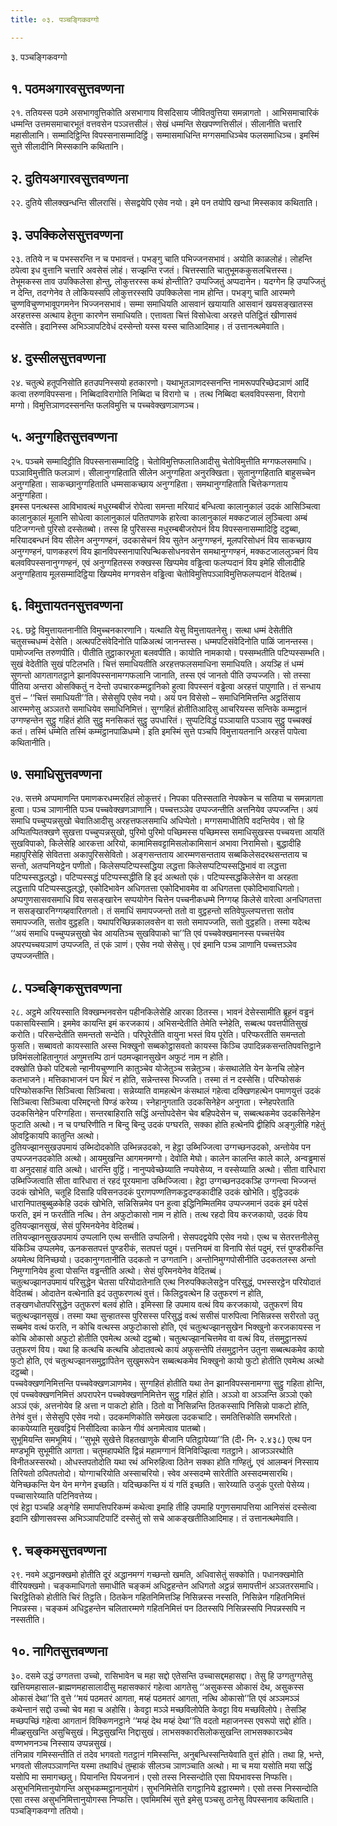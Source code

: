 ```yaml
---
title: ०३. पञ्चङ्गिकवग्गो

---
```

३. पञ्चङ्गिकवग्गो  


## १. पठमअगारवसुत्तवण्णना

२१. ततियस्स पठमे असभागवुत्तिकोति असभागाय विसदिसाय जीवितवुत्तिया समन्नागतो । आभिसमाचारिकं धम्मन्ति उत्तमसमाचारभूतं वत्तवसेन पञ्ञत्तसीलं। सेखं धम्मन्ति सेखपण्णत्तिसीलं। सीलानीति चत्तारि महासीलानि। सम्मादिट्ठिन्ति विपस्सनासम्मादिट्ठिं। सम्मासमाधिन्ति मग्गसमाधिञ्चेव फलसमाधिञ्च। इमस्मिं सुत्ते सीलादीनि मिस्सकानि कथितानि।  


## २. दुतियअगारवसुत्तवण्णना

२२. दुतिये सीलक्खन्धन्ति सीलरासिं। सेसद्वयेपि एसेव नयो। इमे पन तयोपि खन्धा मिस्सकाव कथिताति।  


## ३. उपक्किलेससुत्तवण्णना

२३. ततिये न च पभस्सरन्ति न च पभावन्तं। पभङ्गु चाति पभिज्जनसभावं। अयोति काळलोहं। लोहन्ति ठपेत्वा इध वुत्तानि चत्तारि अवसेसं लोहं। सज्झन्ति रजतं। चित्तस्साति चातुभूमककुसलचित्तस्स। तेभूमकस्स ताव उपक्किलेसा होन्तु, लोकुत्तरस्स कथं होन्तीति? उप्पज्जितुं अप्पदानेन। यदग्गेन हि उप्पज्जितुं न देन्ति, तदग्गेनेव ते लोकियस्सपि लोकुत्तरस्सपि उपक्किलेसा नाम होन्ति। पभङ्गु चाति आरम्मणे चुण्णविचुण्णभावूपगमनेन भिज्जनसभावं। सम्मा समाधियति आसवानं खयायाति आसवानं खयसङ्खातस्स अरहत्तस्स अत्थाय हेतुना कारणेन समाधियति। एत्तावता चित्तं विसोधेत्वा अरहत्ते पतिट्ठितं खीणासवं दस्सेति। इदानिस्स अभिञ्ञापटिवेधं दस्सेन्तो यस्स यस्स चातिआदिमाह। तं उत्तानत्थमेवाति।  


## ४. दुस्सीलसुत्तवण्णना

२४. चतुत्थे हतूपनिसोति हतउपनिस्सयो हतकारणो। यथाभूतञाणदस्सनन्ति नामरूपपरिच्छेदञाणं आदिं कत्वा तरुणविपस्सना। निब्बिदाविरागोति निब्बिदा च विरागो च । तत्थ निब्बिदा बलवविपस्सना, विरागो मग्गो। विमुत्तिञाणदस्सनन्ति फलविमुत्ति च पच्चवेक्खणञाणञ्च।  


## ५. अनुग्गहितसुत्तवण्णना

२५. पञ्चमे सम्मादिट्ठीति विपस्सनासम्मादिट्ठि। चेतोविमुत्तिफलातिआदीसु चेतोविमुत्तीति मग्गफलसमाधि। पञ्ञाविमुत्तीति फलञाणं। सीलानुग्गहिताति सीलेन अनुग्गहिता अनुरक्खिता। सुतानुग्गहिताति बाहुसच्चेन अनुग्गहिता। साकच्छानुग्गहिताति धम्मसाकच्छाय अनुग्गहिता। समथानुग्गहिताति चित्तेकग्गताय अनुग्गहिता।  
इमस्स पनत्थस्स आविभावत्थं मधुरम्बबीजं रोपेत्वा समन्ता मरियादं बन्धित्वा कालानुकालं उदकं आसिञ्चित्वा कालानुकालं मूलानि सोधेत्वा कालानुकालं पतितपाणके हारेत्वा कालानुकालं मक्कटजालं लुञ्चित्वा अम्बं पटिजग्गन्तो पुरिसो दस्सेतब्बो। तस्स हि पुरिसस्स मधुरम्बबीजरोपनं विय विपस्सनासम्मादिट्ठि दट्ठब्बा, मरियादबन्धनं विय सीलेन अनुग्गण्हनं, उदकासेचनं विय सुतेन अनुग्गण्हनं, मूलपरिसोधनं विय साकच्छाय अनुग्गण्हनं, पाणकहरणं विय झानविपस्सनापारिपन्थिकसोधनवसेन समथानुग्गण्हनं, मक्कटजाललुञ्चनं विय बलवविपस्सनानुग्गण्हनं, एवं अनुग्गहितस्स रुक्खस्स खिप्पमेव वड्ढित्वा फलप्पदानं विय इमेहि सीलादीहि अनुग्गहिताय मूलसम्मादिट्ठिया खिप्पमेव मग्गवसेन वड्ढित्वा चेतोविमुत्तिपञ्ञाविमुत्तिफलप्पदानं वेदितब्बं।  


## ६. विमुत्तायतनसुत्तवण्णना

२६. छट्ठे विमुत्तायतनानीति विमुच्चनकारणानि। यत्थाति येसु विमुत्तायतनेसु। सत्था धम्मं देसेतीति चतुसच्चधम्मं देसेति। अत्थपटिसंवेदिनोति पाळिअत्थं जानन्तस्स। धम्मपटिसंवेदिनोति पाळिं जानन्तस्स। पामोज्जन्ति तरुणपीति। पीतीति तुट्ठाकारभूता बलवपीति। कायोति नामकायो। पस्सम्भतीति पटिप्पस्सम्भति। सुखं वेदेतीति सुखं पटिलभति। चित्तं समाधियतीति अरहत्तफलसमाधिना समाधियति। अयञ्हि तं धम्मं सुणन्तो आगतागतट्ठाने झानविपस्सनामग्गफलानि जानाति, तस्स एवं जानतो पीति उप्पज्जति। सो तस्सा पीतिया अन्तरा ओसक्कितुं न देन्तो उपचारकम्मट्ठानिको हुत्वा विपस्सनं वड्ढेत्वा अरहत्तं पापुणाति। तं सन्धाय वुत्तं – ‘‘चित्तं समाधियती’’ति। सेसेसुपि एसेव नयो। अयं पन विसेसो – समाधिनिमित्तन्ति अट्ठतिंसाय आरम्मणेसु अञ्ञतरो समाधियेव समाधिनिमित्तं। सुग्गहितं होतीतिआदिसु आचरियस्स सन्तिके कम्मट्ठानं उग्गण्हन्तेन सुट्ठु गहितं होति सुट्ठु मनसिकतं सुट्ठु उपधारितं। सुप्पटिविद्धं पञ्ञायाति पञ्ञाय सुट्ठु पच्चक्खं कतं। तस्मिं धम्मेति तस्मिं कम्मट्ठानपाळिधम्मे। इति इमस्मिं सुत्ते पञ्चपि विमुत्तायतनानि अरहत्तं पापेत्वा कथितानीति।  


## ७. समाधिसुत्तवण्णना

२७. सत्तमे अप्पमाणन्ति पमाणकरधम्मरहितं लोकुत्तरं। निपका पतिस्सताति नेपक्केन च सतिया च समन्नागता हुत्वा। पञ्च ञाणानीति पञ्च पच्चवेक्खणञाणानि। पच्चत्तञ्ञेव उप्पज्जन्तीति अत्तनियेव उप्पज्जन्ति। अयं समाधि पच्चुप्पन्नसुखो चेवातिआदीसु अरहत्तफलसमाधि अधिप्पेतो। मग्गसमाधीतिपि वदन्तियेव। सो हि अप्पितप्पितक्खणे सुखत्ता पच्चुप्पन्नसुखो, पुरिमो पुरिमो पच्छिमस्स पच्छिमस्स समाधिसुखस्स पच्चयत्ता आयतिं सुखविपाको, किलेसेहि आरकत्ता अरियो, कामामिसवट्टामिसलोकामिसानं अभावा निरामिसो। बुद्धादीहि महापुरिसेहि सेवितत्ता अकापुरिससेवितो। अङ्गसन्तताय आरम्मणसन्तताय सब्बकिलेसदरथसन्तताय च सन्तो, अतप्पनियट्ठेन पणीतो। किलेसप्पटिप्पस्सद्धिया लद्धत्ता किलेसप्पटिप्पस्सद्धिभावं वा लद्धत्ता पटिप्पस्सद्धलद्धो। पटिप्पस्सद्धं पटिप्पस्सद्धीति हि इदं अत्थतो एकं। पटिप्पस्सद्धकिलेसेन वा अरहता लद्धत्तापि पटिप्पस्सद्धलद्धो, एकोदिभावेन अधिगतत्ता एकोदिभावमेव वा अधिगतत्ता एकोदिभावाधिगतो। अप्पगुणसासवसमाधि विय ससङ्खारेन सप्पयोगेन चित्तेन पच्चनीकधम्मे निग्गय्ह किलेसे वारेत्वा अनधिगतत्ता न ससङ्खारनिग्गय्हवारितगतो। तं समाधिं समापज्जन्तो ततो वा वुट्ठहन्तो सतिवेपुल्लप्पत्तत्ता सतोव समापज्जति, सतोव वुट्ठहति। यथापरिच्छिन्नकालवसेन वा सतो समापज्जति, सतो वुट्ठहति। तस्मा यदेत्थ ‘‘अयं समाधि पच्चुप्पन्नसुखो चेव आयतिञ्च सुखविपाको चा’’ति एवं पच्चवेक्खमानस्स पच्चत्तंयेव अपरप्पच्चयञाणं उप्पज्जति, तं एकं ञाणं। एसेव नयो सेसेसु। एवं इमानि पञ्च ञाणानि पच्चत्तञ्ञेव उप्पज्जन्तीति।  


## ८. पञ्चङ्गिकसुत्तवण्णना

२८. अट्ठमे अरियस्साति विक्खम्भनवसेन पहीनकिलेसेहि आरका ठितस्स। भावनं देसेस्सामीति ब्रूहनं वड्ढनं पकासयिस्सामि। इममेव कायन्ति इमं करजकायं। अभिसन्देतीति तेमेति स्नेहेति, सब्बत्थ पवत्तपीतिसुखं करोति। परिसन्देतीति समन्ततो सन्देति। परिपूरेतीति वायुना भस्तं विय पूरेति। परिप्फरतीति समन्ततो फुसति। सब्बावतो कायस्साति अस्स भिक्खुनो सब्बकोट्ठासवतो कायस्स किञ्चि उपादिन्नकसन्ततिपवत्तिट्ठाने छविमंसलोहितानुगतं अणुमत्तम्पि ठानं पठमज्झानसुखेन अफुटं नाम न होति।  
दक्खोति छेको पटिबलो न्हानीयचुण्णानि कातुञ्चेव योजेतुञ्च सन्नेतुञ्च। कंसथालेति येन केनचि लोहेन कतभाजने। मत्तिकाभाजनं पन थिरं न होति, सन्नेन्तस्स भिज्जति। तस्मा तं न दस्सेसि। परिप्फोसकं परिप्फोसकन्ति सिञ्चित्वा सिञ्चित्वा। सन्नेय्याति वामहत्थेन कंसथालं गहेत्वा दक्खिणहत्थेन पमाणयुत्तं उदकं सिञ्चित्वा सिञ्चित्वा परिमद्दन्तो पिण्डं करेय्य। स्नेहानुगताति उदकसिनेहेन अनुगता। स्नेहपरेताति उदकसिनेहेन परिग्गहिता। सन्तरबाहिराति सद्धिं अन्तोपदेसेन चेव बहिपदेसेन च, सब्बत्थकमेव उदकसिनेहेन फुटाति अत्थो। न च पग्घरिणीति न बिन्दु बिन्दु उदकं पग्घरति, सक्का होति हत्थेनपि द्वीहिपि अङ्गुलीहि गहेतुं ओवट्टिकायपि कातुन्ति अत्थो।  
दुतियज्झानसुखउपमायं उब्भिदोदकोति उब्भिन्नउदको, न हेट्ठा उब्भिज्जित्वा उग्गच्छनउदको, अन्तोयेव पन उप्पज्जनउदकोति अत्थो। आयमुखन्ति आगमनमग्गो। देवोति मेघो। कालेन कालन्ति काले काले, अन्वड्ढमासं वा अनुदसाहं वाति अत्थो। धारन्ति वुट्ठिं। नानुप्पवेच्छेय्याति नप्पवेसेय्य, न वस्सेय्याति अत्थो। सीता वारिधारा उब्भिज्जित्वाति सीता वारिधारा तं रहदं पूरयमाना उब्भिज्जित्वा। हेट्ठा उग्गच्छनउदकञ्हि उग्गन्त्वा भिज्जन्तं उदकं खोभेति, चतूहि दिसाहि पविसनउदकं पुराणपण्णतिणकट्ठदण्डकादीहि उदकं खोभेति। वुट्ठिउदकं धारानिपातबुब्बुळकेहि उदकं खोभेति, सन्निसिन्नमेव पन हुत्वा इद्धिनिम्मितमिव उप्पज्जमानं उदकं इमं पदेसं फरति, इमं न फरतीति नत्थि। तेन अफुटोकासो नाम न होति। तत्थ रहदो विय करजकायो, उदकं विय दुतियज्झानसुखं, सेसं पुरिमनयेनेव वेदितब्बं।  
ततियज्झानसुखउपमायं उप्पलानि एत्थ सन्तीति उप्पलिनी। सेसपदद्वयेपि एसेव नयो। एत्थ च सेतरत्तनीलेसु यंकिञ्चि उप्पलमेव, ऊनकसतपत्तं पुण्डरीकं, सतपत्तं पदुमं। पत्तनियमं वा विनापि सेतं पदुमं, रत्तं पुण्डरीकन्ति अयमेत्थ विनिच्छयो। उदकानुग्गतानीति उदकतो न उग्गतानि। अन्तोनिमुग्गपोसीनीति उदकतलस्स अन्तो निमुग्गानियेव हुत्वा पोसन्ति वड्ढन्तीति अत्थो। सेसं पुरिमनयेनेव वेदितब्बं।  
चतुत्थज्झानउपमायं परिसुद्धेन चेतसा परियोदातेनाति एत्थ निरुपक्किलेसट्ठेन परिसुद्धं, पभस्सरट्ठेन परियोदातं वेदितब्बं। ओदातेन वत्थेनाति इदं उतुफरणत्थं वुत्तं। किलिट्ठवत्थेन हि उतुफरणं न होति, तङ्खणधोतपरिसुद्धेन उतुफरणं बलवं होति। इमिस्सा हि उपमाय वत्थं विय करजकायो, उतुफरणं विय चतुत्थज्झानसुखं। तस्मा यथा सुन्हातस्स पुरिसस्स परिसुद्धं वत्थं ससीसं पारुपित्वा निसिन्नस्स सरीरतो उतु सब्बमेव वत्थं फरति, न कोचि वत्थस्स अफुटोकासो होति, एवं चतुत्थज्झानसुखेन भिक्खुनो करजकायस्स न कोचि ओकासो अफुटो होतीति एवमेत्थ अत्थो दट्ठब्बो। चतुत्थज्झानचित्तमेव वा वत्थं विय, तंसमुट्ठानरूपं उतुफरणं विय। यथा हि कत्थचि कत्थचि ओदातवत्थे कायं अफुसन्तेपि तंसमुट्ठानेन उतुना सब्बत्थकमेव कायो फुटो होति, एवं चतुत्थज्झानसमुट्ठापितेन सुखुमरूपेन सब्बत्थकमेव भिक्खुनो कायो फुटो होतीति एवमेत्थ अत्थो दट्ठब्बो।  
पच्चवेक्खणनिमित्तन्ति पच्चवेक्खणञाणमेव। सुग्गहितं होतीति यथा तेन झानविपस्सनामग्गा सुट्ठु गहिता होन्ति, एवं पच्चवेक्खणनिमित्तं अपरापरेन पच्चवेक्खणनिमित्तेन सुट्ठु गहितं होति। अञ्ञो वा अञ्ञन्ति अञ्ञो एको अञ्ञं एकं, अत्तनोयेव हि अत्ता न पाकटो होति। ठितो वा निसिन्नन्ति ठितकस्सापि निसिन्नो पाकटो होति, तेनेवं वुत्तं। सेसेसुपि एसेव नयो। उदकमणिकोति समेखला उदकचाटि। समतित्तिकोति समभरितो। काकपेय्याति मुखवट्टियं निसीदित्वा काकेन गीवं अनामेत्वाव पातब्बो।  
सुभूमियन्ति समभूमियं। ‘‘सुभूमे सुखेत्ते विहतखाणुके बीजानि पतिट्ठापेय्या’’ति (दी॰ नि॰ २.४३८) एत्थ पन मण्डभूमि सुभूमीति आगता। चतुमहापथेति द्विन्नं महामग्गानं विनिविज्झित्वा गतट्ठाने। आजञ्ञरथोति विनीतअस्सरथो। ओधस्तपतोदोति यथा रथं अभिरुहित्वा ठितेन सक्का होति गण्हितुं, एवं आलम्बनं निस्साय तिरियतो ठपितपतोदो। योग्गाचरियोति अस्साचरियो। स्वेव अस्सदम्मे सारेतीति अस्सदम्मसारथि। येनिच्छकन्ति येन येन मग्गेन इच्छति। यदिच्छकन्ति यं यं गतिं इच्छति। सारेय्याति उजुकं पुरतो पेसेय्य। पच्चासारेय्याति पटिनिवत्तेय्य।  
एवं हेट्ठा पञ्चहि अङ्गेहि समापत्तिपरिकम्मं कथेत्वा इमाहि तीहि उपमाहि पगुणसमापत्तिया आनिसंसं दस्सेत्वा इदानि खीणासवस्स अभिञ्ञापटिपाटिं दस्सेतुं सो सचे आकङ्खतीतिआदिमाह। तं उत्तानत्थमेवाति।  


## ९. चङ्कमसुत्तवण्णना

२९. नवमे अद्धानक्खमो होतीति दूरं अद्धानमग्गं गच्छन्तो खमति, अधिवासेतुं सक्कोति। पधानक्खमोति वीरियक्खमो। चङ्कमाधिगतो समाधीति चङ्कमं अधिट्ठहन्तेन अधिगतो अट्ठन्नं समापत्तीनं अञ्ञतरसमाधि। चिरट्ठितिको होतीति चिरं तिट्ठति। ठितकेन गहितनिमित्तञ्हि निसिन्नस्स नस्सति, निसिन्नेन गहितनिमित्तं निपन्नस्स। चङ्कमं अधिट्ठहन्तेन चलितारम्मणे गहितनिमित्तं पन ठितस्सपि निसिन्नस्सपि निपन्नस्सपि न नस्सतीति।  


## १०. नागितसुत्तवण्णना

३०. दसमे उद्धं उग्गतत्ता उच्चो, रासिभावेन च महा सद्दो एतेसन्ति उच्चासद्दमहासद्दा। तेसु हि उग्गतुग्गतेसु खत्तियमहासाल-ब्राह्मणमहासालादीसु महासक्कारं गहेत्वा आगतेसु ‘‘असुकस्स ओकासं देथ, असुकस्स ओकासं देथा’’ति वुत्ते ‘‘मयं पठमतरं आगता, मय्हं पठमतरं आगता, नत्थि ओकासो’’ति एवं अञ्ञमञ्ञं कथेन्तानं सद्दो उच्चो चेव महा च अहोसि। केवट्टा मञ्ञे मच्छविलोपेति केवट्टा विय मच्छविलोपे। तेसञ्हि मच्छपच्छिं गहेत्वा आगतानं विक्किणनट्ठाने ‘‘मय्हं देथ मय्हं देथा’’ति वदतो महाजनस्स एवरूपो सद्दो होति। मीळ्हसुखन्ति असुचिसुखं। मिद्धसुखन्ति निद्दासुखं। लाभसक्कारसिलोकसुखन्ति लाभसक्कारञ्चेव वण्णभणनञ्च निस्साय उप्पन्नसुखं।  
तंनिन्नाव गमिस्सन्तीति तं तदेव भगवतो गतट्ठानं गमिस्सन्ति, अनुबन्धिस्सन्तियेवाति वुत्तं होति। तथा हि, भन्ते, भगवतो सीलपञ्ञाणन्ति यस्मा तथाविधं तुम्हाकं सीलञ्च ञाणञ्चाति अत्थो। मा च मया यसोति मया सद्धिं यसोपि मा समागच्छतु। पियानन्ति पियजनानं। एसो तस्स निस्सन्दोति एसा पियभावस्स निप्फत्ति। असुभनिमित्तानुयोगन्ति असुभकम्मट्ठानानुयोगं। सुभनिमित्तेति रागट्ठानिये इट्ठारम्मणे। एसो तस्स निस्सन्दोति एसा तस्स असुभनिमित्तानुयोगस्स निप्फत्ति। एवमिमस्मिं सुत्ते इमेसु पञ्चसु ठानेसु विपस्सनाव कथिताति।  
पञ्चङ्गिकवग्गो ततियो।  
